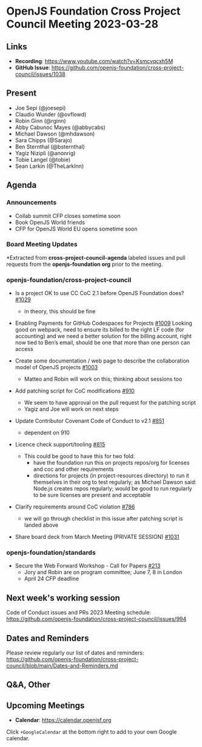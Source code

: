 # OpenJS Foundation Cross Project Council Meeting 2023-03-28

## Links

* **Recording**: https://www.youtube.com/watch?v=Ksmcvqcxh5M
* **GitHub Issue**: https://github.com/openjs-foundation/cross-project-council/issues/1038

## Present

* Joe Sepi (@joesepi)
* Claudio Wunder (@ovflowd)
* Robin Ginn (@rginn)
* Abby Cabunoc Mayes (@abbycabs)
* Michael Dawson (@mhdawson)
* Sara Chipps (@Sarajo)
* Ben Sternthal (@bsternthal)
* Yagiz Nizipli (@anonrig)
* Tobie Langel (@tobie)
* Sean Larkin (@TheLarkInn)

## Agenda

### Announcements

* Collab summit CFP closes sometime soon
* Book OpenJS World friends
* CFP for OpenJS World EU opens sometime soon

### Board Meeting Updates

*Extracted from **cross-project-council-agenda** labeled issues and pull requests from the **openjs-foundation org** prior to the meeting.

### openjs-foundation/cross-project-council

* Is a project OK to use CC CoC 2.1 before OpenJS Foundation does? [#1029](https://github.com/openjs-foundation/cross-project-council/issues/1029)
  * in theory, this should be fine

* Enabling Payments for GitHub Codespaces for Projects [#1009](https://github.com/openjs-foundation/cross-project-council/issues/1009)
Looking good on webpack, need to ensure its billed to the right LF code (for accounting) and we need a better solution for the billing account, right now tied to Ben’s email, should be one that more than one person can access

* Create some documentation / web page to describe the collaboration model of OpenJS projects [#1003](https://github.com/openjs-foundation/cross-project-council/issues/1003)
  * Matteo and Robin will work on this; thinking about sessions too

* Add patching script for CoC modifications [#910](https://github.com/openjs-foundation/cross-project-council/issues/910)
  * We seem to have approval on the pull request for the patching script
  * Yagiz and Joe will work on next steps

* Update Contributor Covenant Code of Conduct to v2.1 [#851](https://github.com/openjs-foundation/cross-project-council/pull/851)
  * dependent on 910

* Licence check support/tooling [#815](https://github.com/openjs-foundation/cross-project-council/issues/815)
  * This could be good to have this for two fold:
      - have the foundation run this on projects repos/org for licenses and coc and other requirements
      - directions for projects (in project-resources directory) to run it themselves in their org to test regularly; as Michael Dawson said: Node.js creates repos regularly; would be good to run regularly to be sure licenses are present and acceptable

* Clarify requirements around CoC violation [#786](https://github.com/openjs-foundation/cross-project-council/issues/786)
  * we will go through checklist in this issue after patching script is landed above

* Share board deck from March Meeting (PRIVATE SESSION) [#1031](https://github.com/openjs-foundation/cross-project-council/issues/1031)

### openjs-foundation/standards

* Secure the Web Forward Workshop - Call for Papers [#213](https://github.com/openjs-foundation/standards/issues/213)
  * Jory and Robin are on program committee; June 7, 8 in London
  * April 24 CFP deadline

## Next week's working session

Code of Conduct issues and PRs
2023 Meeting schedule: https://github.com/openjs-foundation/cross-project-council/issues/994

## Dates and Reminders

Please review regularly our list of dates and reminders:
https://github.com/openjs-foundation/cross-project-council/blob/main/Dates-and-Reminders.md

## Q&A, Other

## Upcoming Meetings

* **Calendar**: <https://calendar.openjsf.org>

Click `+GoogleCalendar` at the bottom right to add to your own Google calendar.

